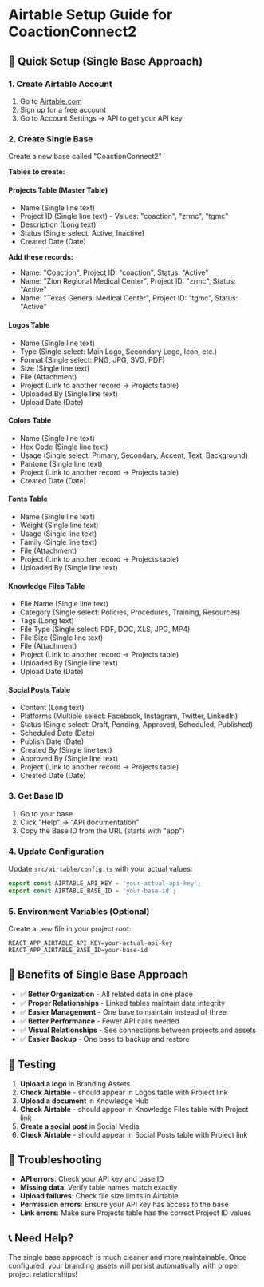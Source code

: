 # Airtable Setup Guide for CoactionConnect2

## 🚀 Quick Setup (Single Base Approach)

### 1. Create Airtable Account
1. Go to [Airtable.com](https://airtable.com)
2. Sign up for a free account
3. Go to Account Settings → API to get your API key

### 2. Create Single Base
Create a new base called "CoactionConnect2"

**Tables to create:**

#### Projects Table (Master Table)
- Name (Single line text)
- Project ID (Single line text) - Values: "coaction", "zrmc", "tgmc"
- Description (Long text)
- Status (Single select: Active, Inactive)
- Created Date (Date)

**Add these records:**
- Name: "Coaction", Project ID: "coaction", Status: "Active"
- Name: "Zion Regional Medical Center", Project ID: "zrmc", Status: "Active"  
- Name: "Texas General Medical Center", Project ID: "tgmc", Status: "Active"

#### Logos Table
- Name (Single line text)
- Type (Single select: Main Logo, Secondary Logo, Icon, etc.)
- Format (Single select: PNG, JPG, SVG, PDF)
- Size (Single line text)
- File (Attachment)
- Project (Link to another record → Projects table)
- Uploaded By (Single line text)
- Upload Date (Date)

#### Colors Table
- Name (Single line text)
- Hex Code (Single line text)
- Usage (Single select: Primary, Secondary, Accent, Text, Background)
- Pantone (Single line text)
- Project (Link to another record → Projects table)
- Created Date (Date)

#### Fonts Table
- Name (Single line text)
- Weight (Single line text)
- Usage (Single line text)
- Family (Single line text)
- File (Attachment)
- Project (Link to another record → Projects table)
- Uploaded By (Single line text)

#### Knowledge Files Table
- File Name (Single line text)
- Category (Single select: Policies, Procedures, Training, Resources)
- Tags (Long text)
- File Type (Single select: PDF, DOC, XLS, JPG, MP4)
- File Size (Single line text)
- File (Attachment)
- Project (Link to another record → Projects table)
- Uploaded By (Single line text)
- Upload Date (Date)

#### Social Posts Table
- Content (Long text)
- Platforms (Multiple select: Facebook, Instagram, Twitter, LinkedIn)
- Status (Single select: Draft, Pending, Approved, Scheduled, Published)
- Scheduled Date (Date)
- Publish Date (Date)
- Created By (Single line text)
- Approved By (Single line text)
- Project (Link to another record → Projects table)
- Created Date (Date)

### 3. Get Base ID
1. Go to your base
2. Click "Help" → "API documentation"
3. Copy the Base ID from the URL (starts with "app")

### 4. Update Configuration
Update `src/airtable/config.ts` with your actual values:

```typescript
export const AIRTABLE_API_KEY = 'your-actual-api-key';
export const AIRTABLE_BASE_ID = 'your-base-id';
```

### 5. Environment Variables (Optional)
Create a `.env` file in your project root:

```
REACT_APP_AIRTABLE_API_KEY=your-actual-api-key
REACT_APP_AIRTABLE_BASE_ID=your-base-id
```

## 🎯 Benefits of Single Base Approach

- ✅ **Better Organization** - All related data in one place
- ✅ **Proper Relationships** - Linked tables maintain data integrity
- ✅ **Easier Management** - One base to maintain instead of three
- ✅ **Better Performance** - Fewer API calls needed
- ✅ **Visual Relationships** - See connections between projects and assets
- ✅ **Easier Backup** - One base to backup and restore

## 🔧 Testing

1. **Upload a logo** in Branding Assets
2. **Check Airtable** - should appear in Logos table with Project link
3. **Upload a document** in Knowledge Hub
4. **Check Airtable** - should appear in Knowledge Files table with Project link
5. **Create a social post** in Social Media
6. **Check Airtable** - should appear in Social Posts table with Project link

## 🚨 Troubleshooting

- **API errors**: Check your API key and base ID
- **Missing data**: Verify table names match exactly
- **Upload failures**: Check file size limits in Airtable
- **Permission errors**: Ensure your API key has access to the base
- **Link errors**: Make sure Projects table has the correct Project ID values

## 📞 Need Help?

The single base approach is much cleaner and more maintainable. Once configured, your branding assets will persist automatically with proper project relationships!
